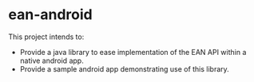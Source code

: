 ean-android
===========
This project intends to:
- Provide a java library to ease implementation of the EAN API within a native android app.
- Provide a sample android app demonstrating use of this library.